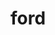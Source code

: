 ---
category: 4-letters
denotation: null
name: ford
reference_link: https://www.etymonline.com/word/ford
root_language: null
root_name: null
title: ford
type: free
word_sums:
- respelling: ford
  sum: 'Ford + '
---